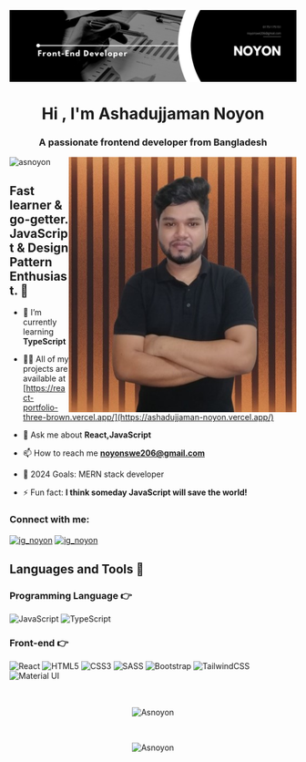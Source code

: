 <a href="https://react-portfolio-three-brown.vercel.app/" target="_blank"><img align="center" src="./NoyonBanner1.png" alt="Noyon" /></a>
<h1 align="center">Hi , I'm Ashadujjaman Noyon</h1>
<h3 align="center">A passionate frontend developer from Bangladesh</h3>
<img align="right" alt="Coding" width="400" src="./logo3.jpg"/>

<p align="left"> <img src="https://komarev.com/ghpvc/?username=asnoyon&label=Profile%20views&color=0e75b6&style=flat" alt="asnoyon" /></p>

## Fast learner & go-getter. JavaScript & Design Pattern Enthusiast. 🙌

- 🌱 I’m currently learning **TypeScript**

- 👨‍💻 All of my projects are available at [https://react-portfolio-three-brown.vercel.app/](https://ashadujjaman-noyon.vercel.app/)

- 💬 Ask me about **React,JavaScript**

- 📫 How to reach me **noyonswe206@gmail.com**
  
- 🥅 2024 Goals: MERN stack developer

- ⚡ Fun fact: **I think someday JavaScript will save the world!**

<h3 align="left">Connect with me:</h3>
<p align="left">
<a href="https://instagram.com/ig_noyon" target="blank"><img align="center" src="https://raw.githubusercontent.com/rahuldkjain/github-profile-readme-generator/master/src/images/icons/Social/instagram.svg" alt="ig_noyon" height="30" width="40" /></a>
<a href="https://www.linkedin.com/in/ashadujjaman-noyon-614497286/" target="blank"><img align="center" src="https://raw.githubusercontent.com/rahuldkjain/github-profile-readme-generator/master/src/images/icons/Social/linked-in-alt.svg" alt="ig_noyon" height="30" width="40" /></a>
</p>

## Languages and Tools 🚀

### Programming Language 👉

<img alt="JavaScript" src="https://img.shields.io/badge/javascript-%23323330.svg?style=for-the-badge&logo=javascript&logoColor=%23F7DF1E"/> <img alt="TypeScript" src="https://img.shields.io/badge/typescript-%23007ACC.svg?style=for-the-badge&logo=typescript&logoColor=white"/>

### Front-end 👉

<img alt="React" src="https://img.shields.io/badge/react-%2320232a.svg?style=for-the-badge&logo=react&logoColor=%2361DAFB"/> <img alt="HTML5" src="https://img.shields.io/badge/html5-%23E34F26.svg?style=for-the-badge&logo=html5&logoColor=white"/> <img alt="CSS3" src="https://img.shields.io/badge/css3-%231572B6.svg?style=for-the-badge&logo=css3&logoColor=white"/> <img alt="SASS" src="https://img.shields.io/badge/SASS-hotpink.svg?style=for-the-badge&logo=SASS&logoColor=white"/> <img alt="Bootstrap" src="https://img.shields.io/badge/bootstrap-%23563D7C.svg?style=for-the-badge&logo=bootstrap&logoColor=white"/> <img alt="TailwindCSS" src="https://img.shields.io/badge/tailwindcss-%2338B2AC.svg?style=for-the-badge&logo=tailwind-css&logoColor=white"/> <img alt="Material UI" src="https://img.shields.io/badge/materialui-%230081CB.svg?style=for-the-badge&logo=material-ui&logoColor=white"/>



<br />
<p align="center"><img align="center" src="https://github-readme-stats.vercel.app/api?username=asnoyon&show_icons=true&locale=en&theme=algolia&hide_border=true" alt="Asnoyon" /></p>
<br />
<p align="center"><img src="https://github-readme-stats.vercel.app/api/top-langs?username=asnoyon&show_icons=true&locale=en&layout=compact&theme=algolia&hide_border=true" alt="Asnoyon" /></p>
<br />
